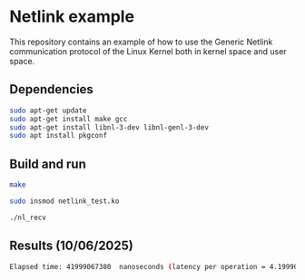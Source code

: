 # Netlink example

This repository contains an example of how to use the Generic Netlink
communication protocol of the Linux Kernel both in kernel space and user space.


## Dependencies

```sh
sudo apt-get update
sudo apt-get install make gcc
sudo apt-get install libnl-3-dev libnl-genl-3-dev
sudo apt install pkgconf
```


## Build and run

```sh
make 
```

```sh
sudo insmod netlink_test.ko
```

```sh
./nl_recv
```

## Results (10/06/2025)

```sh
Elapsed time: 41999067380  nanoseconds (latency per operation = 4.199907 us)
```